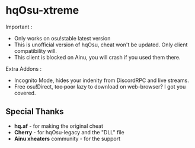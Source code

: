 # hqOsu-xtreme
Important :
- Only works on osu!stable latest version
- This is unofficial version of hqOsu, cheat won't be updated. Only client compatibility will.
- This client is blocked on Ainu, you will crash if you used them there.

Extra Addons :
- Incognito Mode, hides your indenity from DiscordRPC and live streams.
- Free osu!Direct, ~~too poor~~ lazy to download on web-browser? I got you covered.

## Special Thanks
- **hq.af** - for making the original cheat
- **Cherry** - for hqOsu-legacy and the "DLL" file
- **Ainu xheaters** community - for the support
